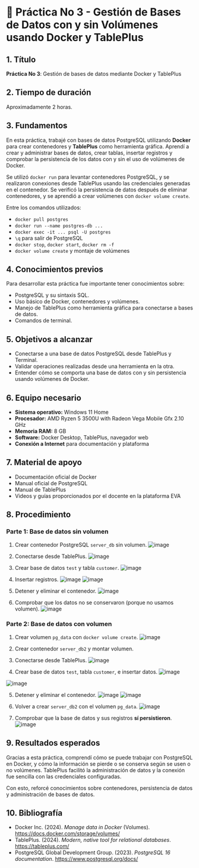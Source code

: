 
# 📄 Práctica No 3 - Gestión de Bases de Datos con y sin Volúmenes usando Docker y TablePlus

## 1. Título

**Práctica No 3**: Gestión de bases de datos mediante Docker y TablePlus

## 2. Tiempo de duración

Aproximadamente 2 horas.

## 3. Fundamentos

En esta práctica, trabajé con bases de datos PostgreSQL utilizando **Docker** para crear contenedores y **TablePlus** como herramienta gráfica. Aprendí a crear y administrar bases de datos, crear tablas, insertar registros y comprobar la persistencia de los datos con y sin el uso de volúmenes de Docker.

Se utilizó `docker run` para levantar contenedores PostgreSQL, y se realizaron conexiones desde TablePlus usando las credenciales generadas en el contenedor. Se verificó la persistencia de datos después de eliminar contenedores, y se aprendió a crear volúmenes con `docker volume create`.

Entre los comandos utilizados:

- `docker pull postgres`
- `docker run --name postgres-db ...`
- `docker exec -it ... psql -U postgres`
- `\q` para salir de PostgreSQL
- `docker stop`, `docker start`, `docker rm -f`
- `docker volume create` y montaje de volúmenes

## 4. Conocimientos previos

Para desarrollar esta práctica fue importante tener conocimientos sobre:
- PostgreSQL y su sintaxis SQL.
- Uso básico de Docker, contenedores y volúmenes.
- Manejo de TablePlus como herramienta gráfica para conectarse a bases de datos.
- Comandos de terminal.

## 5. Objetivos a alcanzar

- Conectarse a una base de datos PostgreSQL desde TablePlus y Terminal.
- Validar operaciones realizadas desde una herramienta en la otra.
- Entender cómo se comporta una base de datos con y sin persistencia usando volúmenes de Docker.

## 6. Equipo necesario

- **Sistema operativo:** Windows 11 Home
- **Procesador:** AMD Ryzen 5 3500U with Radeon Vega Mobile Gfx 2.10 GHz
- **Memoria RAM:** 8 GB
- **Software:** Docker Desktop, TablePlus, navegador web
- **Conexión a Internet** para documentación y plataforma

## 7. Material de apoyo

- Documentación oficial de Docker
- Manual oficial de PostgreSQL
- Manual de TablePlus
- Videos y guías proporcionados por el docente en la plataforma EVA

## 8. Procedimiento

### Parte 1: Base de datos sin volumen

1. Crear contenedor PostgreSQL `server_db` sin volumen.
![image](https://github.com/user-attachments/assets/f25104a9-d38a-4216-9316-0aa17111cade)
2. Conectarse desde TablePlus.
![image](https://github.com/user-attachments/assets/4de119e9-be96-40c1-94e2-a7990efebe4a)
3. Crear base de datos `test` y tabla `customer`.
![image](https://github.com/user-attachments/assets/04933e77-cf75-4f4e-992d-b4b600d50fee)

4. Insertar registros.
![image](https://github.com/user-attachments/assets/6d9f97f7-73de-444e-a8f9-e587d9fab4b8)
![image](https://github.com/user-attachments/assets/623d076b-54ce-4d1d-9062-487a93d94d23)

5. Detener y eliminar el contenedor.
![image](https://github.com/user-attachments/assets/d859cb18-149a-49e3-a8af-43c172fed463)

6. Comprobar que los datos no se conservaron (porque no usamos volumen).
![image](https://github.com/user-attachments/assets/975eb8a3-60c7-4de1-bd47-6ef2545d4f78)


### Parte 2: Base de datos con volumen

1. Crear volumen `pg_data` con `docker volume create`.
![image](https://github.com/user-attachments/assets/c50901dd-9471-4de1-83b3-aeee7b1d7962)

2. Crear contenedor `server_db2` y montar volumen.
3. Conectarse desde TablePlus.
![image](https://github.com/user-attachments/assets/e43ccee3-2f3b-4e86-85c1-a395af2411e6)

4. Crear base de datos `test`, tabla `customer`, e insertar datos.
![image](https://github.com/user-attachments/assets/13ac4d90-96e4-449f-a016-8a10e2c766dd)

![image](https://github.com/user-attachments/assets/6eae1f1b-1ed0-4ffa-a47a-31539e726d6d)

5. Detener y eliminar el contenedor.
![image](https://github.com/user-attachments/assets/589e2625-fded-4afc-ac86-0423fb816be1)
![image](https://github.com/user-attachments/assets/63d16d80-642a-4af9-820a-424a3b5b5c8c)

6. Volver a crear `server_db2` con el volumen `pg_data`.
![image](https://github.com/user-attachments/assets/e9e24ca2-1498-44e4-b3cd-5bcc2f6a74e8)

7. Comprobar que la base de datos y sus registros **sí persistieron**.
![image](https://github.com/user-attachments/assets/22527aa9-6f64-45a8-a381-2b13031e91ac)


## 9. Resultados esperados

Gracias a esta práctica, comprendí cómo se puede trabajar con PostgreSQL en Docker, y cómo la información se pierde o se conserva según se usen o no volúmenes. TablePlus facilitó la administración de datos y la conexión fue sencilla con las credenciales configuradas.

Con esto, reforcé conocimientos sobre contenedores, persistencia de datos y administración de bases de datos.

## 10. Bibliografía

- Docker Inc. (2024). _Manage data in Docker_ (Volumes). https://docs.docker.com/storage/volumes/
- TablePlus. (2024). _Modern, native tool for relational databases_. https://tableplus.com/
- PostgreSQL Global Development Group. (2023). _PostgreSQL 16 documentation_. https://www.postgresql.org/docs/

